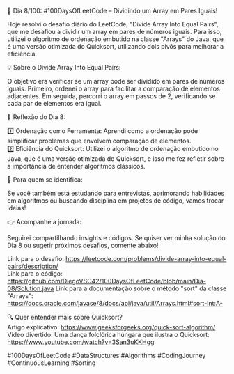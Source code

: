 🚀 Dia 8/100: #100DaysOfLeetCode – Dividindo um Array em Pares Iguais!

Hoje resolvi o desafio diário do LeetCode, "Divide Array Into Equal Pairs", que me desafiou a dividir um array em pares de números iguais. Para isso, utilizei o algoritmo de ordenação embutido na classe "Arrays" do Java, que é uma versão otimizada do Quicksort, utilizando dois pivôs para melhorar a eficiência.

💡 Sobre o Divide Array Into Equal Pairs:

O objetivo era verificar se um array pode ser dividido em pares de números iguais. Primeiro, ordenei o array para facilitar a comparação de elementos adjacentes. Em seguida, percorri o array em passos de 2, verificando se cada par de elementos era igual.

🌟 Reflexão do Dia 8:

1️⃣ Ordenação como Ferramenta: Aprendi como a ordenação pode simplificar problemas que envolvem comparação de elementos.  
2️⃣ Eficiência do Quicksort: Utilizei o algoritmo de ordenação embutido no Java, que é uma versão otimizada do Quicksort, e isso me fez refletir sobre a importância de entender algoritmos clássicos.

📌 Para quem se identifica:

Se você também está estudando para entrevistas, aprimorando habilidades em algoritmos ou buscando disciplina em projetos de código, vamos trocar ideias!

👉 Acompanhe a jornada:

Seguirei compartilhando insights e códigos. Se quiser ver minha solução do Dia 8 ou sugerir próximos desafios, comente abaixo!

Link para o desafio: https://leetcode.com/problems/divide-array-into-equal-pairs/description/  
Link para o código: https://github.com/DiegoVSC42/100DaysOfLeetCode/blob/main/Dia-08/Solution.java
Link para a documentação sobre o método "sort" da classe "Arrays": https://docs.oracle.com/javase/8/docs/api/java/util/Arrays.html#sort-int:A-

🔍 Quer entender mais sobre Quicksort?  
Artigo explicativo: https://www.geeksforgeeks.org/quick-sort-algorithm/  
Vídeo divertido: Uma dança folclórica húngara que ilustra o Quicksort: https://www.youtube.com/watch?v=3San3uKKHgg

#100DaysOfLeetCode #DataStructures #Algorithms #CodingJourney #ContinuousLearning #Sorting

